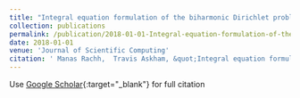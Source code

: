 ```yaml
---
title: "Integral equation formulation of the biharmonic Dirichlet problem"
collection: publications
permalink: /publication/2018-01-01-Integral-equation-formulation-of-the-biharmonic-Dirichlet-problem
date: 2018-01-01
venue: 'Journal of Scientific Computing'
citation: ' Manas Rachh,  Travis Askham, &quot;Integral equation formulation of the biharmonic Dirichlet problem.&quot; Journal of Scientific Computing, 2018.'
---
```

Use [Google Scholar](https://scholar.google.com/scholar?q=Integral+equation+formulation+of+the+biharmonic+Dirichlet+problem){:target="_blank"} for full citation